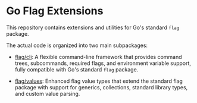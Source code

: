 # Go Flag Extensions

This repository contains extensions and utilities for Go's standard `flag` package.

The actual code is organized into two main subpackages:

- [flag/cli](flag/cli/README.md): A flexible command-line framework that provides command trees, subcommands, required flags, and environment variable support, fully compatible with Go's standard `flag` package.

- [flag/values](flag/values/README.md): Enhanced flag value types that extend the standard flag package with support for generics, collections, standard library types, and custom value parsing.
